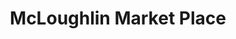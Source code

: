 ---
title: "McLoughlin Market Place"
url: /gladstone/mcloughlin-market-place/
shop: Lebensmittel
---